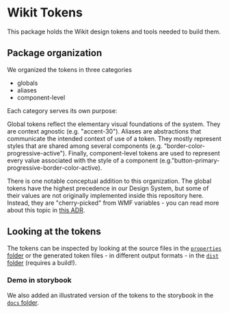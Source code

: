 # Wikit Tokens

This package holds the Wikit design tokens and tools needed to build them.

## Package organization

We organized the tokens in three categories
* globals
* aliases
* component-level

Each category serves its own purpose:

Global tokens reflect the elementary visual foundations of the system. They are context agnostic (e.g. "accent-30"). Aliases are abstractions that communicate the intended context of use of a token. They mostly represent styles that are shared among several components (e.g. "border-color-progressive-active"). Finally, component-level tokens are used to represent every value associated with the style of a component (e.g."button-primary-progressive-border-color-active).

There is one notable conceptual addition to this organization. The global tokens have the highest precedence in our Design System, but some of their values are not originally implemented inside this repository here. Instead, they are "cherry-picked" from WMF variables - you can read more about this topic in [this ADR](../docs/adr/0002-wikimedia-ui-base-variable-reuse.md).

## Looking at the tokens

The tokens can be inspected by looking at the source files in the [`properties` folder](./properties) or the generated token files - in different output formats - in the [`dist` folder](./dist) (requires a build!).

### Demo in storybook

We also added an illustrated version of the tokens to the storybook in the [`docs` folder](../docs).
